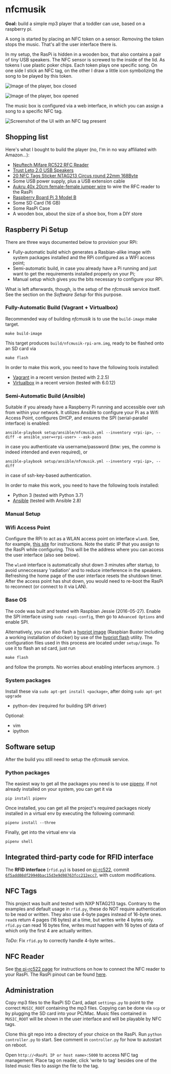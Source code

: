 # nfcmusik

**Goal:** build a simple mp3 player that a toddler can use, based on a raspberry pi.

A song is started by placing an NFC token on a sensor. Removing the token stops the music.
That's all the user interface there is.

In my setup, the RasPi is hidden in a wooden box, that also contains a pair of tiny USB speakers.
The NFC sensor is screwed to the inside of the lid. 
As tokens I use plastic poker chips. Each token plays one specific song.
On one side I stick an NFC tag, on the other I draw a little icon
symbolizing the song to be played by this token.

![Image of the player, box closed](images/nfcmusik_box_1.jpg)

![Image of the player, box opened](images/nfcmusik_box_2.jpg)

The music box is configured via a web interface, in which you can assign a song to 
a specific NFC tag. 

![Screenshot of the UI with an NFC tag present](images/nfcmusik_UI_2.png)

## Shopping list

Here's what I bought to build the player (no, I'm in no way affiliated with Amazon...):

- [Neuftech Mifare RC522 RFC Reader](https://www.amazon.de/gp/product/B00QFDRPZY/)
- [Trust Leto 2.0 USB Speakers](https://www.amazon.de/gp/product/B00JRW0M32/)
- [20 NFC Tags Sticker NTAG213 Circus round 22mm 168Byte](https://www.amazon.de/gp/product/B00BTKAI7U/)
- Some USB power supply, plus a USB extension cable
- [Aukru 40x 20cm female-female jumper wire](https://www.amazon.de/gp/product/B00OL6JZ3C/) to wire the RFC reader to the RasPi
- [Raspberry Board Pi 3 Model B](https://www.amazon.de/gp/product/B01CCOXV34/)
- Some SD Card (16 GB)
- Some RasPi Case
- A wooden box, about the size of a shoe box, from a DIY store

## Raspberry Pi Setup

There are three ways documented below to provision your RPi:

- Fully-automatic build which generates a Rasbian-alike image with system packages installed and the RPi configured as a WIFI access point;
- Semi-automatic build, in case you already have a Pi running and just want to get the requirements installed properly on your Pi;
- Manual setup which gives you the bits necessary to configure your RPi.

What is left afterwards, though, is the setup of the _nfcmusik_ service itself.
See the section on the _Software Setup_ for this purpose. 

### Fully-Automatic Build (Vagrant + Virtualbox)

Recommended way of building _nfcmusik_ is to use the `build-image` make target.

```
make build-image
```

This target produces `build/nfcmusik-rpi-arm.img`, ready to be flashed onto an SD card via

```
make flash
```

In order to make this work, you need to have the following tools installed:

- [Vagrant](https://www.vagrantup.com) in a recent version (tested with 2.2.5)
- [Virtualbox](https://www.virtualbox.org) in a recent version (tested with 6.0.12)

### Semi-Automatic Build (Ansible)

Suitable if you already have a Raspberry Pi running and accessible over ssh from within your network.
It utilizes Ansible to configure your Pi as a Wifi Access Point, configures DHCP, and ensures the SPI (serial-parallel interface) is enabled:

```
ansible-playbook setup/ansible/nfcmusik.yml --inventory <rpi-ip>, --diff -e ansible_user=<rpi-user> --ask-pass 
```

in case you authenticate via username/password (btw: yes, the *comma* is indeed intended and even required), or

```
ansible-playbook setup/ansible/nfcmusik.yml --inventory <rpi-ip>, --diff
```

in case of ssh-key-based authentication.

In order to make this work, you need to have the following tools installed:

- Python 3 (tested with Python 3.7)
- [Ansible](https://www.ansible.com) (tested with Ansible 2.8)

### Manual Setup

### Wifi Access Point

Configure the RPi to act as a WLAN access point on interface `wlan0`. 
See, for example, [this site](https://frillip.com/using-your-raspberry-pi-3-as-a-wifi-access-point-with-hostapd/) for instructions.
Note the static IP that you assign to the RasPi while configuring. This will be the address where
you can access the user interface (also see below).

The `wlan0` interface is automatically shut down 3 minutes after startup, to avoid unneccessary 'radiation' and
to reduce interference in the speakers. Refreshing the home page of the user interface resets
the shutdown timer. After the access point has shut down, you would need to re-boot the RasPi to 
reconnect (or connect to it via LAN).

### Base OS

The code was built and tested with Raspbian Jessie (2016-05-27).
Enable the SPI interface using `sudo raspi-config`, then go to `Advanced Options` and enable SPI.

Alternatively, you can also flash a [hypriot image](https://blog.hypriot.com) (Raspbian Buster including a working installation of docker) by use of the [hypriot flash](https://github.com/hypriot/flash) utility.
The configuration files used in this process are located under `setup/image`.
To use it to flash an sd card, just run

```
make flash
```

and follow the prompts.
No worries about enabling interfaces anymore. :)

### System packages

Install these via `sudo apt-get install <package>`, after doing `sudo apt-get upgrade`
* python-dev (required for building SPI driver)

Optional:
* vim
* ipython

## Software setup

After the build you still need to setup the _nfcmusik_ service.

### Python packages

The easiest way to get all the packages you need is to use [pipenv](https://pipenv.readthedocs.io/en/latest/).
If not already installed on your system, you can get it via

```
pip install pipenv
```

Once installed, you can get all the project's required packages nicely installed in a virtual env by executing the following command:

```
pipenv install --three
``` 

Finally, get into the virtual env via

```
pipenv shell
```

## Integrated third-party code for RFID interface

The **RFID interface** (`rfid.py`) is based on [pi-rc522](https://github.com/ondryaso/pi-rc522), commit 
[`6f5add08df29940bac15d3e9d98763fcc212ecc7`](https://github.com/ondryaso/pi-rc522/tree/6f5add08df29940bac15d3e9d98763fcc212ecc7), with custom modifications.

## NFC Tags

This project was built and tested with NXP NTAG213 tags. Contrary to the examples
and default usage in `rfid.py`, these do NOT require authentication
to be read or written. They also use 4-byte pages instead of 16-byte ones.
`read`s return 4 pages (16 bytes) at a time, but writes write 4 bytes only.
`rfid.py` can read 16 bytes fine, writes must happen with 16 bytes of data
of which only the first 4 are actually written.

*ToDo*: Fix `rfid.py` to correctly handle 4-byte writes..

## NFC Reader

See [the pi-rc522 page](https://github.com/ondryaso/pi-rc522) for instructions on how to connect the NFC reader to your RasPi.
The RasPi pinout can be found [here](http://pinout.xyz/).

## Administration

Copy mp3 files to the RasPi SD Card, adapt `settings.py` to point to the correct `MUSIC_ROOT`
containing the mp3 files.
Copying can be done via `scp` or by plugging the SD card into your PC/Mac.
Music files contained in `MUSIC_ROOT` will be shown in the user interface and will
be playable by NFC tags.

Clone this git repo into a directory of your choice on the RasPi. Run `python controller.py` to start. 
See comment in `controller.py` for how to autostart on reboot.

Open `http://<RasPi IP or host name>:5000` to access NFC tag management.
Place tag on reader, click 'write to tag' besides one of the listed music files
to assign the file to the tag.
